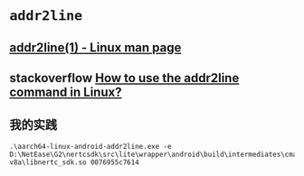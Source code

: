 # `addr2line`



## [addr2line(1) - Linux man page](https://linux.die.net/man/1/addr2line)





## stackoverflow [How to use the addr2line command in Linux?](https://stackoverflow.com/questions/7648642/how-to-use-the-addr2line-command-in-linux)



## 我的实践

```shell
.\aarch64-linux-android-addr2line.exe -e D:\NetEase\G2\nertcsdk\src\lite\wrapper\android\build\intermediates\cmake\debug\obj\arm64-v8a\libnertc_sdk.so 0076955c7614
```

